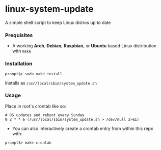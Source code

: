 # linux-system-update
A simple shell script to keep Linux distros up to date

### Prequisites
* A working **Arch**, **Debian**, **Raspbian**, or **Ubuntu** based Linux distribution with `make`

### Installation
```
prompt$> sudo make install
```
Installs as `/usr/local/sbin/system_update.sh`

### Usage
Place in root's crontab like so:
```
# OS updates and reboot every Sunday
0 2 * * 6 (/usr/local/sbin/system_update.sh > /dev/null 2>&1)
```
* You can also interactively create a crontab entry from within this repo with:
```
prompt$> make crontab
```
